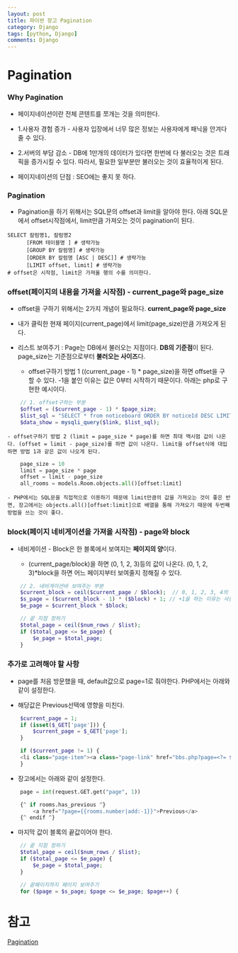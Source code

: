 ```yaml
---
layout: post
title: 파이썬 장고 Pagination
category: Django
tags: [python, Django]
comments: Django
---
```


# Pagination

### Why Pagination

- 페이지네이션이란 전체 콘텐트를 쪼개는 것을 의미한다.

- 1.사용자 경험 증가 - 사용자 입장에서 너무 많은 정보는 사용자에게 패닉을 안겨다 줄 수 있다.

- 2.서버의 부담 감소 - DB에 1만개의 데이터가 있다면 한번에 다 불러오는 것은 트래픽을 증가시킬 수 있다. 따라서, 필요한 일부분만 불러오는 것이 효율적이게 된다.

- 페이지네이션의 단점 : SEO에는 좋지 못 하다.

### Pagination

- Pagination을 하기 위해서는 SQL문의 offset과 limit을 알아야 한다. 아래 SQL문에서 offset시작점에서, limit만큼 가져오는 것이 pagination이 된다.

```console
SELECT 칼럼명1, 칼럼명2
      [FROM 테이블명 ] # 생략가능
      [GROUP BY 칼럼명] # 생략가능
      [ORDER BY 칼럼명 [ASC | DESC]] # 생략가능
      [LIMIT offset, limit] # 생략가능
# offset은 시작점, limit은 가져올 행의 수를 의미한다.
```

### offset(페이지의 내용을 가져올 시작점) - current_page와 page_size

- offset을 구하기 위해서는 2가지 개념이 필요하다. **current_page와 page_size**

- 내가 클릭한 현재 페이지(current_page)에서 limit(page_size)만큼 가져오게 된다.

- 리스트 보여주기 : Page는 DB에서 불러오는 지점이다. **DB의 기준점**이 된다. page_size는 기준점으로부터 **불러오는 사이즈**다.

    - offset구하기 방법 1 ((current_page - 1) * page_size)을 하면 offset을 구할 수 있다. -1을 붙인 이유는 값은 0부터 시작하기 때문이다. 아래는 php로 구현한 예시이다.

```php
    // 1. offset구하는 부분
    $offset = ($current_page - 1) * $page_size;
    $list_sql = "SELECT * from noticeboard ORDER BY noticeId DESC LIMIT $offset, $page_size;";
    $data_show = mysqli_query($link, $list_sql);
```

    - offset구하기 방법 2 (limit = page_size * page)를 하면 최대 맥시멈 값이 나온다. (offset = limit - page_size)를 하면 값이 나온다. limit을 offset식에 대입하면 방법 1과 같은 값이 나오게 된다.

```python
    page_size = 10
    limit = page_size * page
    offset = limit - page_size
    all_rooms = models.Room.objects.all()[offset:limit]
```

    - PHP에서는 SQL문을 직접적으로 이용하기 때문에 limit만큼의 값을 가져오는 것이 좋은 반면, 장고에서는 objects.all()[offset:limit]으로 배열을 통해 가져오기 때문에 두번째 방법을 쓰는 것이 좋다.

### block(페이지 네비게이션을 가져올 시작점) - page와 block

- 네비게이션 - Block은 한 블록에서 보여지는 **페이지의 양**이다.

    - (current_page/block)을 하면 (0, 1, 2, 3)등의 값이 나온다. (0, 1, 2, 3)*block을 하면 어느 페이지부터 보여줄지 정해질 수 있다.

```php
    // 2. 네비게이션바 보여주는 부분
    $current_block = ceil($current_page / $block);  // 0, 1, 2, 3, 4의 값이 나올 수 있다.
    $s_page = ($current_block - 1) * ($block) + 1; // +1을 하는 이유는 사용자에게 0부터 보여질 수 없기 때문이다.
    $e_page = $current_block * $block;

    // 끝 지점 정하기
    $total_page = ceil($num_rows / $list);
    if ($total_page <= $e_page) {
        $e_page = $total_page;
    }

```

### 추가로 고려해야 할 사항

- page를 처음 방문했을 때, default값으로 page=1로 줘야한다. PHP에서는 아래와 같이 설정한다.

- 해당값은 Previous선택에 영향을 미친다.

```php
    $current_page = 1;
    if (isset($_GET['page'])) {
        $current_page = $_GET['page'];
    }

    if ($current_page != 1) {
    <li class="page-item"><a class="page-link" href="bbs.php?page=<?= $current_page - 1 ?>">Previous</a></li>
    }
```
- 장고에서는 아래와 같이 설정한다.

```python
    page = int(request.GET.get("page", 1))

    {^ if rooms.has_previous ^}
        <a href="?page={{rooms.number|add:-1}}">Previous</a>
    {^ endif ^}
```

- 마지막 값이 블록의 끝값이어야 한다.

```php
    // 끝 지점 정하기
    $total_page = ceil($num_rows / $list);
    if ($total_page <= $e_page) {
        $e_page = $total_page;
    }

    // 끝페이지까지 페이지 보여주기
    for ($page = $s_page; $page <= $e_page; $page++) {
```

# 참고

[Pagination](https://www.quora.com/What-is-pagination)

